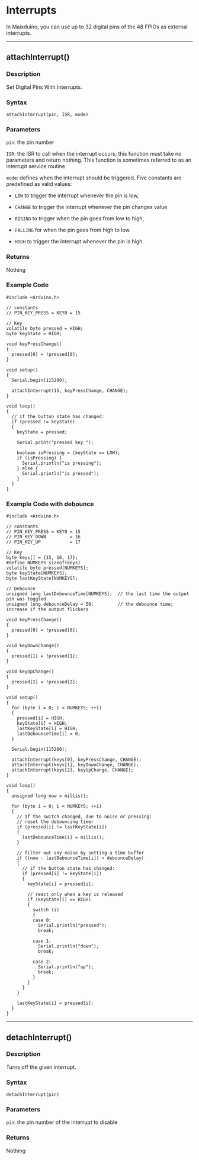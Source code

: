 Interrupts
=====

In Maixduino, you can use up to 32 digital pins of the 48 FPIOs as external interrupts.

-----

## attachInterrupt()

### Description

Set Digital Pins With Interrupts.

### Syntax

`attachInterrupt(pin, ISR, mode)`

### Parameters

`pin`: the pin number

`ISR`: the ISR to call when the interrupt occurs; this function must take no parameters and return nothing. This function is sometimes referred to as an interrupt service routine.

`mode`: defines when the interrupt should be triggered. Five constants are predefined as valid values:

* `LOW` to trigger the interrupt whenever the pin is low,

* `CHANGE` to trigger the interrupt whenever the pin changes value

* `RISING` to trigger when the pin goes from low to high,

* `FALLING` for when the pin goes from high to low.

* `HIGH` to trigger the interrupt whenever the pin is high.

### Returns

Nothing

###  Example Code
```
#include <Arduino.h>

// constants
// PIN_KEY_PRESS = KEY0 = 15

// Key
volatile byte pressed = HIGH;
byte keyState = HIGH;

void keyPressChange()
{
  pressed[0] = !pressed[0];
}

void setup()
{
  Serial.begin(115200);

  attachInterrupt(15, keyPressChange, CHANGE);
}

void loop()
{
  // if the button state has changed:
  if (pressed != keyState)
  {
    keyState = pressed;

    Serial.print("pressed key ");

    boolean isPressing = (keyState == LOW);
    if (isPressing) {
      Serial.println("is pressing");
    } else {
      Serial.println("is pressed");
    }
  }
}
```

###  Example Code with debounce
```
#include <Arduino.h>

// constants
// PIN_KEY_PRESS = KEY0 = 15
// PIN_KEY_DOWN         = 16
// PIN_KEY_UP           = 17

// Key
byte keys[] = {15, 16, 17};
#define NUMKEYS sizeof(keys)
volatile byte pressed[NUMKEYS];
byte keyState[NUMKEYS];
byte lastKeyState[NUMKEYS];

// Debounce
unsigned long lastDebounceTime[NUMKEYS];  // the last time the output pin was toggled
unsigned long debounceDelay = 50;         // the debounce time; increase if the output flickers

void keyPressChange()
{
  pressed[0] = !pressed[0];
}

void keyDownChange()
{
  pressed[1] = !pressed[1];
}

void keyUpChange()
{
  pressed[2] = !pressed[2];
}

void setup()
{
  for (byte i = 0; i < NUMKEYS; ++i)
  {
    pressed[i] = HIGH;
    keyState[i] = HIGH;
    lastKeyState[i] = HIGH;
    lastDebounceTime[i] = 0;
  }

  Serial.begin(115200);

  attachInterrupt(keys[0], keyPressChange, CHANGE);
  attachInterrupt(keys[1], keyDownChange, CHANGE);
  attachInterrupt(keys[2], keyUpChange, CHANGE);
}

void loop()
{
  unsigned long now = millis();

  for (byte i = 0; i < NUMKEYS; ++i)
  {
    // If the switch changed, due to noise or pressing:
    // reset the debouncing timer
    if (pressed[i] != lastKeyState[i])
    {
      lastDebounceTime[i] = millis();
    }

    // filter out any noise by setting a time buffer
    if ((now - lastDebounceTime[i]) > debounceDelay)
    {
      // if the button state has changed:
      if (pressed[i] != keyState[i])
      {
        keyState[i] = pressed[i];

        // react only when a key is released
        if (keyState[i] == HIGH)
        {
          switch (i)
          {
          case 0:
            Serial.println("pressed");
            break;

          case 1:
            Serial.println("down");
            break;

          case 2:
            Serial.println("up");
            break;
          }
        }
      }
    }
    
    lastKeyState[i] = pressed[i];
  }
}
```

-----

## detachInterrupt()

### Description

Turns off the given interrupt.

### Syntax

`detachInterrupt(pin)` 

### Parameters

`pin`: the pin number of the interrupt to disable

### Returns
Nothing
